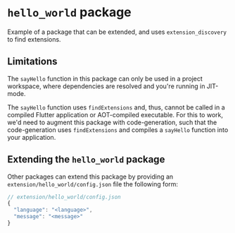 # `hello_world` package

Example of a package that can be extended, and uses `extension_discovery` to
find extensions.

## Limitations

The `sayHello` function in this package can only be used in a project workspace,
where dependencies are resolved and you're running in JIT-mode.

The `sayHello` function uses `findExtensions` and, thus, cannot be called in a
compiled Flutter application or AOT-compiled executable. For this to work, we'd
need to augment this package with code-generation, such that the code-generation
uses `findExtensions` and compiles a `sayHello` function into your application.

## Extending the `hello_world` package

Other packages can extend this package by providing an `extension/hello_world/config.json` file the following form:

```js
// extension/hello_world/config.json
{
  "language": "<language>",
  "message": "<message>"
}
```
